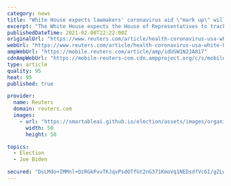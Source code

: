 ```yaml
---
category: news
title: "White House expects lawmakers' coronavirus aid \"mark up\" will track closely to Biden's plan"
excerpt: "The White House expects the House of Representatives to track closely to President Joe Biden's coronavirus relief plan as it marks up its latest round of legislation to blunt the effects of the COVID-19 pandemic,"
publishedDateTime: 2021-02-08T22:22:00Z
originalUrl: "https://www.reuters.com/article/health-coronavirus-usa-white-house-idUSW1N2JA017"
webUrl: "https://www.reuters.com/article/health-coronavirus-usa-white-house-idUSW1N2JA017"
ampWebUrl: "https://mobile.reuters.com/article/amp/idUSW1N2JA017"
cdnAmpWebUrl: "https://mobile-reuters-com.cdn.ampproject.org/c/s/mobile.reuters.com/article/amp/idUSW1N2JA017"
type: article
quality: 95
heat: 95
published: true

provider:
  name: Reuters
  domain: reuters.com
  images:
    - url: "https://smartableai.github.io/election/assets/images/organizations/reuters.com-50x50.jpg"
      width: 50
      height: 50

topics:
  - Election
  - Joe Biden

secured: "DsLMdo+IMMnl+OzRGkPvvTKJqvPsdOTfGt2nG371KmoVq1NEDsdfVc6I/gZLwltAh6tfIN4tzykbslFyQbpIvaLYUFP3yOAM2zOMc9Xl9ngGP7ZfikpZTela2MiMX0M96rQPoTSet8HUMfuiiog/636KFyK2f9UAL35yoA3fGJ+Yq7/tEVVG/VkKopHmHTwmCpo72kHYUqbEFx24//xubS6ko2R8prNR/6j//tCG91p7JpLGNiAhM8ud8RPiKwpjx+83GvT71NJPJc+G0J3Q9RRTIuzDfEdasEN0fD6d+cKTz+thtwkPRp8QL4+kTVq6pKs34OJ17WWb1tIM7/FjCq6jIyZFVJIbJDfo+kRe9KU=;zAgs3VdTrqK8ul5Bk7rbaA=="
---
```


